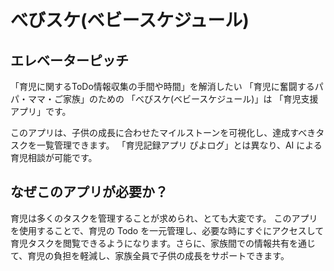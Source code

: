 # べびスケ(ベビースケジュール)

## エレベーターピッチ

「育児に関するToDo情報収集の手間や時間」を解消したい
「育児に奮闘するパパ・ママ・ご家族」のための
「べびスケ(ベビースケジュール)」は
「育児支援アプリ」です。

このアプリは、子供の成長に合わせたマイルストーンを可視化し、達成すべきタスクを一覧管理できます。
「育児記録アプリ ぴよログ」とは異なり、AI による育児相談が可能です。

## なぜこのアプリが必要か？

育児は多くのタスクを管理することが求められ、とても大変です。
このアプリを使用することで、育児の Todo を一元管理し、必要な時にすぐにアクセスして育児タスクを閲覧できるようになります。さらに、家族間での情報共有を通じて、育児の負担を軽減し、家族全員で子供の成長をサポートできます。

